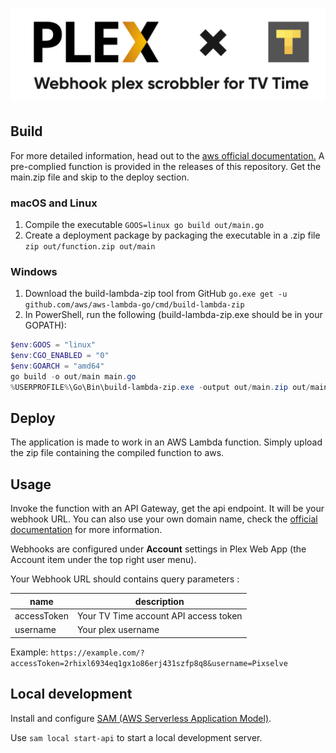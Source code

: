 # ![Plex webhook scrobbler for TV Time](assets/plex-scrobbler-logo.png)

## Build
For more detailed information, head out to the [aws official documentation.](https://docs.aws.amazon.com/lambda/latest/dg/golang-package.html)
A pre-complied function is provided in the releases of this repository. Get the main.zip file and skip to the deploy section.

### macOS and Linux
1. Compile the executable `GOOS=linux go build out/main.go`
2. Create a deployment package by packaging the executable in a .zip file `zip out/function.zip out/main`

### Windows
1. Download the build-lambda-zip tool from GitHub `go.exe get -u github.com/aws/aws-lambda-go/cmd/build-lambda-zip`
2. In PowerShell, run the following (build-lambda-zip.exe should be in your GOPATH):
```powershell
$env:GOOS = "linux"
$env:CGO_ENABLED = "0"
$env:GOARCH = "amd64"
go build -o out/main main.go
%USERPROFILE%\Go\Bin\build-lambda-zip.exe -output out/main.zip out/main
```
## Deploy
The application is made to work in an AWS Lambda function. Simply upload the zip file containing the compiled function to aws.

## Usage
Invoke the function with an API Gateway, get the api endpoint. It will be your webhook URL. You can also use your own domain name, check the [official documentation](https://docs.aws.amazon.com/apigateway/latest/developerguide/how-to-custom-domains.html) for more information.

Webhooks are configured under **Account** settings in Plex Web App (the Account item under the top right user menu).

Your Webhook URL should contains query parameters :

| name        | description                            |
|-------------|----------------------------------------|
| accessToken | Your TV Time account API access token  |
| username    | Your plex username                     |

Example: `https://example.com/?accessToken=2rhixl6934eq1gx1o86erj431szfp8q8&username=Pixselve`

## Local development
Install and configure [SAM (AWS Serverless Application Model)](https://docs.aws.amazon.com/serverless-application-model/latest/developerguide/serverless-sam-cli-install.html).

Use `sam local start-api` to start a local development server.